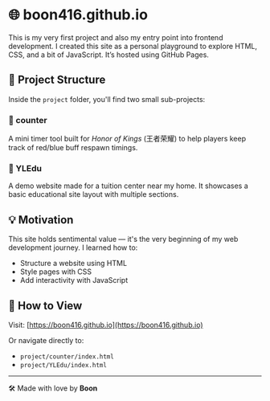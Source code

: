 # 🌐 boon416.github.io

This is my very first project and also my entry point into frontend development. I created this site as a personal playground to explore HTML, CSS, and a bit of JavaScript. It’s hosted using GitHub Pages.

## 📁 Project Structure

Inside the `project` folder, you'll find two small sub-projects:

### 🔢 counter
A mini timer tool built for *Honor of Kings* (王者荣耀) to help players keep track of red/blue buff respawn timings.

### 🏫 YLEdu
A demo website made for a tuition center near my home. It showcases a basic educational site layout with multiple sections.

## 💡 Motivation

This site holds sentimental value — it's the very beginning of my web development journey. I learned how to:
- Structure a website using HTML
- Style pages with CSS
- Add interactivity with JavaScript

## 🚀 How to View

Visit: [https://boon416.github.io](https://boon416.github.io)

Or navigate directly to:
- `project/counter/index.html`
- `project/YLEdu/index.html`

---

🛠️ Made with love by **Boon**
